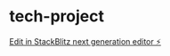 # tech-project

[Edit in StackBlitz next generation editor ⚡️](https://stackblitz.com/~/github.com/novozhilovsergeydisk/tech-project)